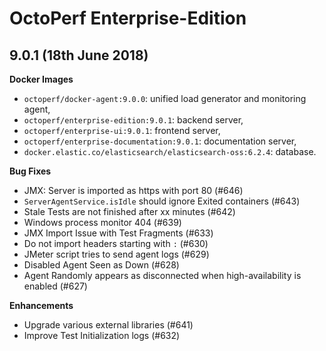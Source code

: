 # OctoPerf Enterprise-Edition

## 9.0.1 (18th June 2018)

**Docker Images**

- `octoperf/docker-agent:9.0.0`: unified load generator and monitoring agent,
- `octoperf/enterprise-edition:9.0.1`: backend server,
- `octoperf/enterprise-ui:9.0.1`: frontend server,
- `octoperf/enterprise-documentation:9.0.1`: documentation server,
- `docker.elastic.co/elasticsearch/elasticsearch-oss:6.2.4`: database.

**Bug Fixes**

- JMX: Server is imported as https with port 80 (#646)
- `ServerAgentService.isIdle` should ignore Exited containers (#643)
- Stale Tests are not finished after xx minutes (#642)
- Windows process monitor 404 (#639)
- JMX Import Issue with Test Fragments (#633)
- Do not import headers starting with `:` (#630)
- JMeter script tries to send agent logs (#629)
- Disabled Agent Seen as Down (#628)
- Agent Randomly appears as disconnected when high-availability is enabled (#627)

**Enhancements**

- Upgrade various external libraries (#641)
- Improve Test Initialization logs (#632)
